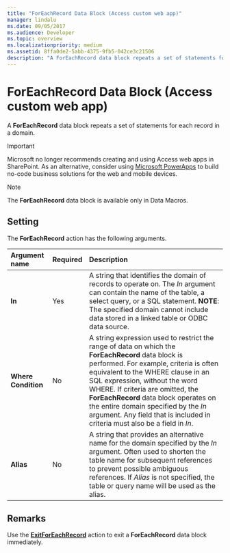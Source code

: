 ```yaml
---
title: "ForEachRecord Data Block (Access custom web app)"
manager: lindalu
ms.date: 09/05/2017
ms.audience: Developer
ms.topic: overview
ms.localizationpriority: medium
ms.assetid: 8ffa0de2-5abb-4375-9fb5-042ce3c21506
description: "A ForEachRecord data block repeats a set of statements for each record in a domain."
---
```


# ForEachRecord Data Block (Access custom web app)

A **ForEachRecord** data block repeats a set of statements for each record in a domain.
  
> [!IMPORTANT]
> Microsoft no longer recommends creating and using Access web apps in SharePoint. As an alternative, consider using [Microsoft PowerApps](https://powerapps.microsoft.com/) to build no-code business solutions for the web and mobile devices.
  
> [!NOTE]
> The **ForEachRecord** data block is available only in Data Macros.
  
## Setting

The **ForEachRecord** action has the following arguments.
  
|**Argument name**|**Required**|**Description**|
|:-----|:-----|:-----|
|**In** <br/> |Yes  <br/> |A string that identifies the domain of records to operate on. The *In* argument can contain the name of the table, a select query, or a SQL statement. **NOTE**: The specified domain cannot include data stored in a linked table or ODBC data source.           |
|**Where Condition** <br/> |No  <br/> |A string expression used to restrict the range of data on which the **ForEachRecord** data block is performed. For example, criteria is often equivalent to the WHERE clause in an SQL expression, without the word WHERE. If criteria are omitted, the **ForEachRecord** data block operates on the entire domain specified by the *In* argument. Any field that is included in criteria must also be a field in *In*. |
|**Alias** <br/> |No  <br/> |A string that provides an alternative name for the domain specified by the *In* argument. Often used to shorten the table name for subsequent references to prevent possible ambiguous references. If *Alias* is not specified, the table or query name will be used as the alias. |

## Remarks

Use the **[ExitForEachRecord](exitforeachrecord-macro-action-access-custom-web-app.md)** action to exit a **ForEachRecord** data block immediately.
